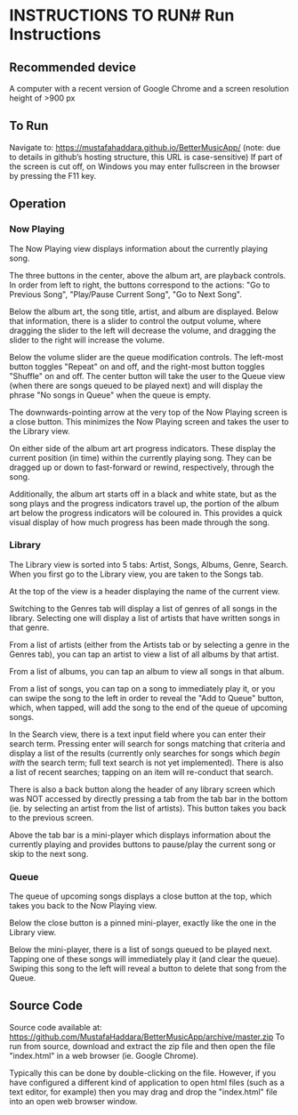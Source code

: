 # INSTRUCTIONS TO RUN# Run Instructions

## Recommended device
A computer with a recent version of Google Chrome and a screen resolution height of >900 px

## To Run
Navigate to: https://mustafahaddara.github.io/BetterMusicApp/
(note: due to details in github’s hosting structure, this URL is case-sensitive)
If part of the screen is cut off, on Windows you may enter fullscreen in the browser by pressing the F11 key.

## Operation
### Now Playing
The Now Playing view displays information about the currently playing song.

The three buttons in the center, above the album art, are playback controls. In order from left to right, the buttons correspond to the actions: "Go to Previous Song", "Play/Pause Current Song", "Go to Next Song".

Below the album art, the song title, artist, and album are displayed. Below that information, there is a slider to control the output volume, where dragging the slider to the left will decrease the volume, and dragging the slider to the right will increase the volume.

Below the volume slider are the queue modification controls. The left-most button toggles "Repeat" on and off, and the right-most button toggles "Shuffle" on and off. The center button will take the user to the Queue view (when there are songs queued to be played next) and will display the phrase "No songs in Queue" when the queue is empty.

The downwards-pointing arrow at the very top of the Now Playing screen is a close button. This minimizes the Now Playing screen and takes the user to the Library view.

On either side of the album art art progress indicators. These display the current position (in time) within the currently playing song. They can be dragged up or down to fast-forward or rewind, respectively, through the song.

Additionally, the album art starts off in a black and white state, but as the song plays and the progress indicators travel up, the portion of the album art below the progress indicators will be coloured in. This provides a quick visual display of how much progress has been made through the song.

### Library
The Library view is sorted into 5 tabs: Artist, Songs, Albums, Genre, Search. When you first go to the Library view, you are taken to the Songs tab. 

At the top of the view is a header displaying the name of the current view.

Switching to the Genres tab will display a list of genres of all songs in the library. Selecting one will display a list of artists that have written songs in that genre.

From a list of artists (either from the Artists tab or by selecting a genre in the Genres tab), you can tap an artist to view a list of all albums by that artist.

From a list of albums, you can tap an album to view all songs in that album.

From a list of songs, you can tap on a song to immediately play it, or you can swipe the song to the left in order to reveal the "Add to Queue" button, which, when tapped, will add the song to the end of the queue of upcoming songs.

In the Search view, there is a text input field where you can enter their search term. Pressing enter will search for songs matching that criteria and display a list of the results (currently only searches for songs which _begin with_ the search term; full text search is not yet implemented). There is also a list of recent searches; tapping on an item will re-conduct that search.

There is also a back button along the header of any library screen which was NOT accessed by directly pressing a tab from the tab bar in the bottom (ie. by selecting an artist from the list of artists). This button takes you back to the previous screen.

Above the tab bar is a mini-player which displays information about the currently playing and provides buttons to pause/play the current song or skip to the next song.

### Queue
The queue of upcoming songs displays a close button at the top, which takes you back to the Now Playing view.

Below the close button is a pinned mini-player, exactly like the one in the Library view. 

Below the mini-player, there is a list of songs queued to be played next. Tapping one of these songs will immediately play it (and clear the queue). Swiping this song to the left will reveal a button to delete that song from the Queue. 

## Source Code
Source code available at: https://github.com/MustafaHaddara/BetterMusicApp/archive/master.zip
To run from source, download and extract the zip file and then open the file "index.html" in a web browser (ie. Google Chrome).

Typically this can be done by double-clicking on the file. However, if you have configured a different kind of application to open html files (such as a text editor, for example) then you may drag and drop the "index.html" file into an open web browser window.
